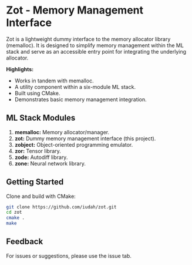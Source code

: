 # Zot - Memory Management Interface

Zot is a lightweight dummy interface to the memory allocator library (memalloc). It is designed to simplify memory management within the ML stack and serve as an accessible entry point for integrating the underlying allocator.

**Highlights:**
- Works in tandem with memalloc.
- A utility component within a six-module ML stack.
- Built using CMake.
- Demonstrates basic memory management integration.

## ML Stack Modules
1. **memalloc:** Memory allocator/manager.
2. **zot:** Dummy memory management interface (this project).
3. **zobject:** Object-oriented programming emulator.
4. **zor:** Tensor library.
5. **zode:** Autodiff library.
6. **zone:** Neural network library.

## Getting Started

Clone and build with CMake:
```bash
git clone https://github.com/iudah/zot.git
cd zot
cmake .
make
```

## Feedback

For issues or suggestions, please use the issue tab.
